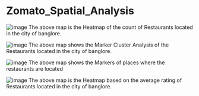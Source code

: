 # Zomato_Spatial_Analysis
![image](https://github.com/kansetejas/Zomato_Spatial_Analysis/assets/140308686/8ef07e7b-8ed3-4b47-9782-8921826e61ac)
The above map is the Heatmap of the count of Restaurants located in the city of banglore.

![image](https://github.com/kansetejas/Zomato_Spatial_Analysis/assets/140308686/90dca96e-09c0-4f3c-998b-4aeb8e343409)
The above map shows the Marker Cluster Analysis of the Restaurants located in the city of banglore.

![image](https://github.com/kansetejas/Zomato_Spatial_Analysis/assets/140308686/f009ccf0-0bb4-4d4a-9523-1800ea79e6cc)
The above map shows the Markers of places where the restaurants are located

![image](https://github.com/kansetejas/Zomato_Spatial_Analysis/assets/140308686/7c7c1e4e-5325-4199-b5ea-7f99641644ae)
The above map is the Heatmap based on the average rating of Restaurants located in the city of banglore.

